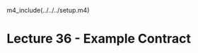 
m4_include(../../../setup.m4)

Lecture 36 - Example Contract
====================================



